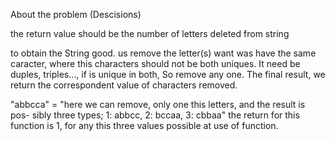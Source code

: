 
About the problem (Descisions)

the return value should be the number of letters deleted from string
 
to obtain the String good. us remove the letter(s) want was have the same
caracter, where this characters should not be both uniques.
 It need be duples, triples..., if is unique in both, So remove any one.
   The final result, we return the correspondent value of characters removed.

"abbcca" = "here we can remove, only one this letters, and the result is pos-
sibly three types; 1: abbcc, 2: bccaa, 3: cbbaa"
  the return for this function is 1, for any this three values possible at use
of function.

